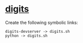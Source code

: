 # [digits](https://hpc.nih.gov/apps/digits.html)

Create the following symbolic links:
```
digits-devserver -> digits.sh
python -> digits.sh
```
